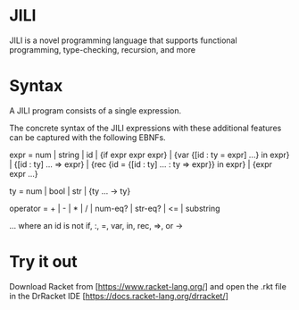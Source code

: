 # JILI
JILI is a novel programming language that supports functional programming, type-checking, recursion, and more

# Syntax
A JILI program consists of a single expression.

The concrete syntax of the JILI expressions with these additional features can be captured with the following EBNFs.

  expr	 	=	 	num
    |	 	string
 	 	|	 	id
 	 	|	 	{if expr expr expr}
 	 	|	 	{var {[id : ty = expr] ...} in expr}
 	 	|	 	{[id : ty] ... => expr}
 	 	|	 	{rec {id = {[id : ty] ... : ty => expr}} in expr}
 	 	|	 	{expr expr ...}

    
  ty	 	=	 	num
 	 	|	 	bool
 	 	|	 	str
 	 	|	 	{ty ... -> ty}

    
  operator	 	=	 	+
 	 	|	 	-
 	 	|	 	*
 	 	|	 	/
 	 	|	 	num-eq?
 	 	|	 	str-eq?
 	 	|	 	<=
 	 	|	 	substring

    
... where an id is not if, :, =, var, in, rec, =>, or ->

# Try it out

Download Racket from [https://www.racket-lang.org/] and open the .rkt file in the DrRacket IDE [https://docs.racket-lang.org/drracket/]
